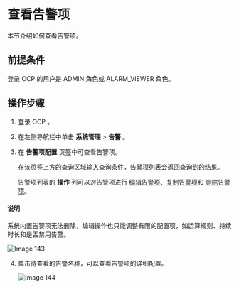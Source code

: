 查看告警项
==========================

本节介绍如何查看告警项。

前提条件
-------------------------

登录 OCP 的用户是 ADMIN 角色或 ALARM_VIEWER 角色。

操作步骤
-------------------------

1. 登录 OCP 。

2. 在左侧导航栏中单击 **系统管理** \> **告警** 。

3. 在 **告警项配置** 页签中可查看告警项。

   在该页签上方的查询区域输入查询条件，告警项列表会返回查询到的结果。

   告警项列表的 **操作** 列可以对告警项进行 [编辑告警项](../900.alert-management/500.edit-an-alarm-item-1.md)、[复制告警项](../900.alert-management/400.copy-alerts.md)和 [删除告警项](../900.alert-management/600.delete-an-alarm-item-1.md)。

  <main id="notice" type='explain'>
    <h4>说明</h4>
    <p>系统内置告警项无法删除，编辑操作也只能调整有限的配置项，如运算规则、持续时长和是否禁用告警。</p>
  </main>

   ![Image 143](https://obbusiness-private.oss-cn-shanghai.aliyuncs.com/doc/img/ocp/400ce/%E6%9F%A5%E7%9C%8B%E5%91%8A%E8%AD%A6%E9%A1%B9.png)

4. 单击待查看的告警名称，可以查看告警项的详细配置。

   ![Image 144](https://help-static-aliyun-doc.aliyuncs.com/assets/img/zh-CN/5012139461/p426760.png)
